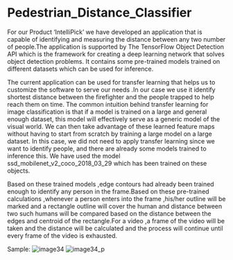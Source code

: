 # Pedestrian_Distance_Classifier
For our Product ‘IntelliPick’ we have developed an application that is capable of identifying and measuring the distance between any two number of people.The application is supported by The TensorFlow Object Detection API which is the framework for creating a deep learning network that solves object detection problems. It contains some pre-trained models trained on different datasets which can be used for inference.

The current application can be used for transfer learning that helps us to customize the software to serve our needs .In our case we use it identify shortest distance between the firefighter and the people trapped to help reach them on time.
The common intuition behind transfer learning for image classification is that if a model is trained on a large and general enough dataset, this model will effectively serve as a generic model of the visual world. We can then take advantage of these learned feature maps without having to start from scratch by training a large model on a large dataset.
In this case, we did not need to apply transfer learning since we want to identify people, and there are already some models trained to inference this. We have used the model ssd_mobilenet_v2_coco_2018_03_29 which has been trained on these objects.

Based on these trained models ,edge contours had already been trained enough to identify any person in the frame.Based on these pre-trained calculations ,whenever a  person enters into the frame ,his/her outline will be marked and a rectangle outline will cover the human and distance between two such humans will be compared based on the distance between the edges and centroid of the rectangle.For a video ,a frame of the video will be taken and the distance will be calculated and the process will continue until every frame of the video is exhausted.

Sample:
![image34](https://user-images.githubusercontent.com/58656351/113976438-c8e91b80-985e-11eb-8769-85b7893c2c9f.jpg)
![image34_p](https://user-images.githubusercontent.com/58656351/113976457-d0102980-985e-11eb-880e-3e1373b9c83c.jpg)
